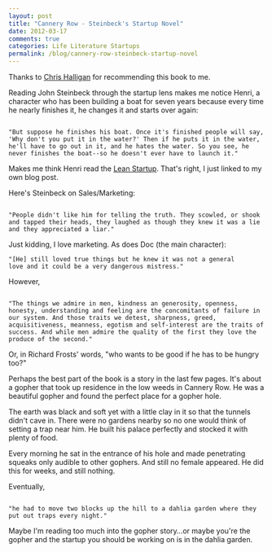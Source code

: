 ```yaml
---
layout: post
title: "Cannery Row - Steinbeck's Startup Novel"
date: 2012-03-17
comments: true
categories: Life Literature Startups
permalink: /blog/cannery-row-steinbeck-startup-novel
---
```


Thanks to [Chris Halligan](http://twitter.com/chrishalligan/) for recommending this book to me. 

Reading John Steinbeck through the startup lens makes me notice Henri, a character who has been building a boat for seven years because every time he nearly finishes it, he changes it and starts over again:

<code>
"But suppose he finishes his boat. Once it's finished people will say, 'Why don't you put it in the water?' Then if he puts it in the water, he'll have to go out in it, and he hates the water. So you see, he never finishes the boat--so he doesn't ever have to launch it."
</code>

Makes me think Henri read the [Lean Startup](http://readncode.com/blog/80_percent_lean_startup/). That's right, I just linked to my own blog post.

Here's Steinbeck on Sales/Marketing: 

<code>
"People didn't like him for telling the truth. They scowled, or shook and tapped their heads, they laughed as though they knew it was a lie and they appreciated a liar."
</code>

Just kidding, I love marketing. As does Doc (the main character): 

<code>"[He] still loved true things but he knew it was not a general love and it could be a very dangerous mistress."</code>

However,

<code>
"The things we admire in men, kindness an generosity, openness, honesty, understanding and feeling are the concomitants of failure in our system. And those traits we detest, sharpness, greed, acquisitiveness, meanness, egotism and self-interest are the traits of success. And while men admire the quality of the first they love the produce of the second."
</code>

Or, in Richard Frosts' words, "who wants to be good if he has to be hungry too?"

Perhaps the best part of the book is a story in the last few pages. It's about a gopher that took up residence in the low weeds in Cannery Row. He was a beautiful gopher and found the perfect place for a gopher hole. 

The earth was black and soft yet with a little clay in it so that the tunnels didn't cave in. There were no gardens nearby so no one would think of setting a trap near him. He built his palace perfectly and stocked it with plenty of food.

Every morning he sat in the entrance of his hole and made penetrating squeaks only audible to other gophers. And still no female appeared. He did this for weeks, and still nothing.

Eventually, 

<code>
"he had to move two blocks up the hill to a dahlia garden where they put out traps every night."
</code>

Maybe I'm reading too much into the gopher story…or maybe you're the gopher and the startup you should be working on is in the dahlia garden.

